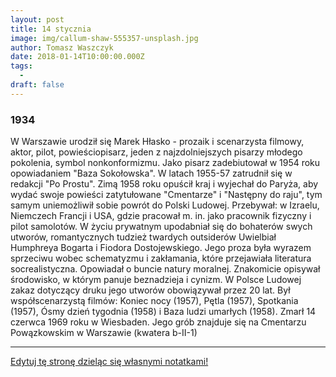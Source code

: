 ```yaml
---
layout: post
title: 14 stycznia
image: img/callum-shaw-555357-unsplash.jpg
author: Tomasz Waszczyk
date: 2018-01-14T10:00:00.000Z
tags:
  - 
draft: false  
---
```


### 1934

W Warszawie urodził się Marek Hłasko - prozaik i scenarzysta filmowy, aktor, pilot, powieściopisarz, jeden z najzdolniejszych pisarzy młodego pokolenia, symbol nonkonformizmu.
Jako pisarz zadebiutował w 1954 roku opowiadaniem "Baza Sokołowska". W latach 1955-57 zatrudnił się w redakcji "Po Prostu". Zimą 1958 roku opuścił kraj i wyjechał do Paryża, aby wydać swoje powieści zatytułowane "Cmentarze" i "Następny do raju", tym samym uniemożliwił sobie powrót do Polski Ludowej. Przebywał: w Izraelu, Niemczech Francji i USA, gdzie pracował m. in. jako pracownik fizyczny i pilot samolotów.
W życiu prywatnym upodabniał się do bohaterów swych utworów, romantycznych tudzież twardych outsiderów Uwielbiał Humphreya Bogarta i Fiodora Dostojewskiego. Jego proza była wyrazem sprzeciwu wobec schematyzmu i zakłamania, które przejawiała literatura socrealistyczna. Opowiadał o buncie natury moralnej. Znakomicie opisywał środowisko, w którym panuje beznadzieja i cynizm. W Polsce Ludowej zakaz dotyczący druku jego utworów obowiązywał przez 20 lat. Był współscenarzystą filmów: Koniec nocy (1957), Pętla (1957), Spotkania (1957), Ósmy dzień tygodnia (1958) i Baza ludzi umarłych (1958). Zmarł 14 czerwca 1969 roku w Wiesbaden. Jego grób znajduje się na Cmentarzu Powązkowskim w Warszawie (kwatera b-II-1)

---

<a href="https://github.com/TomaszWaszczyk/historia.waszczyk.com/edit/master/src/content/january-14.md" target="_blank">Edytuj tę stronę dzieląc się własnymi notatkami!</a>
